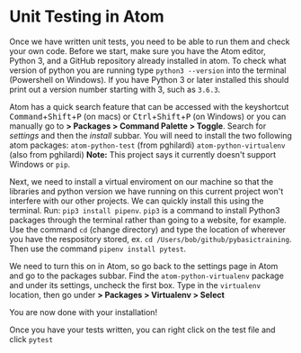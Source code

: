 # Unit Testing in Atom

Once we have written unit tests, you need to be able to run them and check your own code.
Before we start, make sure you have the Atom editor, Python 3, and a GitHub repository already installed in atom.
To check what version of python you are running type `python3 --version` into the terminal (Powershell on Windows). If you have Python 3 or later installed this should print out a version number starting with 3, such as `3.6.3`.

Atom has a quick search feature that can be accessed with the keyshortcut <kbd>Command</kbd>+<kbd>Shift</kbd>+<kbd>P</kbd> (on macs) or <kbd>Ctrl</kbd>+<kbd>Shift</kbd>+<kbd>P</kbd> (on Windows) or you can manually go to **> Packages > Command Palette > Toggle**.
Search for *settings* and then the *install* subbar. You will need to install the two following atom packages:
`atom-python-test` (from pghilardi)
`atom-python-virtualenv` (also from pghilardi) **Note:** This project says it currently doesn't support Windows or `pip`.

Next, we need to install a virtual enviroment on our machine so that the libraries and python version we have running on this current project won't interfere with our other projects. We can quickly install this using the terminal. Run: `pip3 install pipenv`. `pip3` is a command to install Python3 packages through the terminal rather than going to a website, for example. Use the command `cd` (change directory) and type the location of wherever you have the respository stored, ex. `cd /Users/bob/github/pybasictraining`. Then use the command `pipenv install pytest`.

We need to turn this on in Atom, so go back to the settings page in Atom and go to the packages subbar. Find the `atom-python-virtualenv` package and under its settings, uncheck the first box. Type in the `virtualenv` location, then go under **> Packages > Virtualenv > Select**

You are now done with your installation!

Once you have your tests written, you can right click on the test file and click `pytest`
